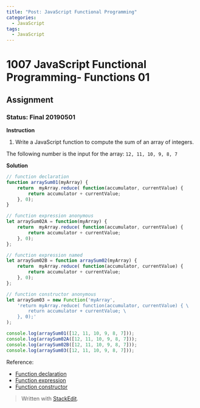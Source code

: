 ```yaml
---
title: "Post: JavaScript Functional Programming"
categories:
  - JavaScript
tags:
  - JavaScript
---
```


# 1007 JavaScript Functional Programming- Functions 01
## Assignment
### Status: Final 20190501

**Instruction**
 1. Write a JavaScript function to compute the sum of an array of integers.

The following number is the input for the array: `12, 11, 10, 9, 8, 7`

**Solution**

```javascript
// function declaration
function arraySum01(myArray) {
	return  myArray.reduce( function(accumulator, currentValue) {
		return accumulator + currentValue;
	}, 0);
}

// function expression anonymous
let arraySum02A = function(myArray) {
	return  myArray.reduce( function(accumulator, currentValue) {
		return accumulator + currentValue;
	}, 0);
};

// function expression named
let arraySum02B = function arraySum02(myArray) {
	return  myArray.reduce( function(accumulator, currentValue) {
		return accumulator + currentValue;
	}, 0);
};

// function constructor anonymous
let arraySum03 = new Function('myArray',
	'return myArray.reduce( function(accumulator, currentValue) { \
		return accumulator + currentValue; \
	}, 0);'
);

console.log(arraySum01([12, 11, 10, 9, 8, 7]));
console.log(arraySum02A([12, 11, 10, 9, 8, 7]));
console.log(arraySum02B([12, 11, 10, 9, 8, 7]));
console.log(arraySum03([12, 11, 10, 9, 8, 7]));
```

Reference:
- [Function declaration](https://developer.mozilla.org/en-US/docs/Web/JavaScript/Reference/Statements/function)
- [Function expression](https://developer.mozilla.org/en-US/docs/Web/JavaScript/Reference/Operators/function)
- [Function constructor](https://developer.mozilla.org/en-US/docs/Web/JavaScript/Reference/Global_Objects/Function)

> Written with [StackEdit](https://stackedit.io/).
